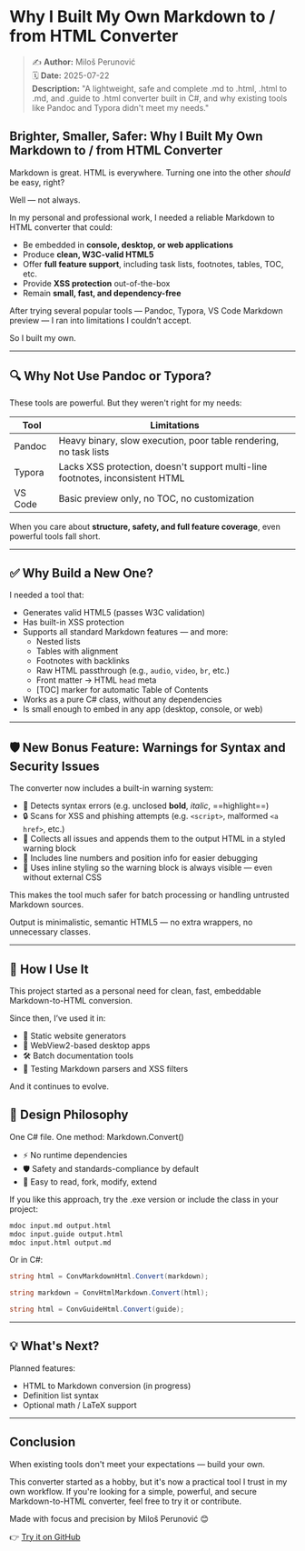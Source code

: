 # Why I Built My Own Markdown to / from HTML Converter

> ✍️ **Author:** Miloš Perunović  
> 🗓️ **Date:** 2025-07-22  
> **Description:** "A lightweight, safe and complete .md to .html, .html to .md, and .guide to .html converter built in C#, and why existing tools like Pandoc and Typora didn't meet my needs."

## Brighter, Smaller, Safer: Why I Built My Own Markdown to / from HTML Converter

Markdown is great. HTML is everywhere. Turning one into the other *should* be easy, right?

Well — not always.

In my personal and professional work, I needed a reliable Markdown to HTML converter that could:

- Be embedded in **console, desktop, or web applications**
- Produce **clean, W3C-valid HTML5**
- Offer **full feature support**, including task lists, footnotes, tables, TOC, etc.
- Provide **XSS protection** out-of-the-box
- Remain **small, fast, and dependency-free**

After trying several popular tools — Pandoc, Typora, VS Code Markdown preview — I ran into limitations I couldn’t accept.

So I built my own.

---

## 🔍 Why Not Use Pandoc or Typora?

These tools are powerful. But they weren't right for my needs:

| Tool    | Limitations                                                                   |
| ------- | ----------------------------------------------------------------------------- |
| Pandoc  | Heavy binary, slow execution, poor table rendering, no task lists             |
| Typora  | Lacks XSS protection, doesn't support multi-line footnotes, inconsistent HTML |
| VS Code | Basic preview only, no TOC, no customization                                  |

When you care about **structure, safety, and full feature coverage**, even powerful tools fall short.

---

## ✅ Why Build a New One?

I needed a tool that:

- Generates valid HTML5 (passes W3C validation)
- Has built-in XSS protection
- Supports all standard Markdown features — and more:
  - Nested lists
  - Tables with alignment
  - Footnotes with backlinks
  - Raw HTML passthrough (e.g., `audio`, `video`, `br`, etc.)
  - Front matter → HTML `head` meta
  - [TOC] marker for automatic Table of Contents
- Works as a pure C# class, without any dependencies
- Is small enough to embed in any app (desktop, console, or web)

---

## 🛡️ New Bonus Feature: Warnings for Syntax and Security Issues

The converter now includes a built-in warning system:

- 🚨 Detects syntax errors (e.g. unclosed **bold**, *italic*, ==highlight==)
- 🔒 Scans for XSS and phishing attempts (e.g. `<script>`, malformed `<a href>`, etc.)
- 📄 Collects all issues and appends them to the output HTML in a styled warning block
- 📌 Includes line numbers and position info for easier debugging
- 🎯 Uses inline styling so the warning block is always visible — even without external CSS

This makes the tool much safer for batch processing or handling untrusted Markdown sources.

Output is minimalistic, semantic HTML5 — no extra wrappers, no unnecessary classes.

---

## 🧪 How I Use It

This project started as a personal need for clean, fast, embeddable Markdown-to-HTML conversion.

Since then, I’ve used it in:

- 📘 Static website generators
- 🧩 WebView2-based desktop apps
- 🛠️ Batch documentation tools
- 🧪 Testing Markdown parsers and XSS filters

And it continues to evolve.

## 🧠 Design Philosophy

One C# file. One method: Markdown.Convert()

- ⚡ No runtime dependencies
- 🛡️ Safety and standards-compliance by default
- 🔧 Easy to read, fork, modify, extend

If you like this approach, try the .exe version or include the class in your project:

```cmd
mdoc input.md output.html
mdoc input.guide output.html
mdoc input.html output.md
```

Or in C#:

```csharp
string html = ConvMarkdownHtml.Convert(markdown);
```

```csharp
string markdown = ConvHtmlMarkdown.Convert(html);
```

```csharp
string html = ConvGuideHtml.Convert(guide);
```

---

## 💡 What's Next?

Planned features:

- HTML to Markdown conversion (in progress)
- Definition list syntax
- Optional math / LaTeX support

---

## Conclusion

When existing tools don't meet your expectations — build your own.

This converter started as a hobby, but it's now a practical tool I trust in my own workflow. If you're looking for a simple, powerful, and secure Markdown-to-HTML converter, feel free to try it or contribute.

Made with focus and precision by Miloš Perunović 😊

👉 [Try it on GitHub](https://github.com/milos-p-lab/MarkdownGuideHtmlConverter)
